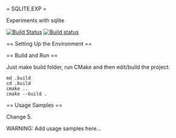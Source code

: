= SQLITE.EXP =

Experiments with sqlite

[![Build Status](https://travis-ci.org/zhenyatnk/sqlite.exp.svg?branch=master)](https://travis-ci.org/zhenyatnk/sqlite.exp)
[![Build status](https://ci.appveyor.com/api/projects/status/lmb8wv5q5cu12ldy?svg=true)](https://ci.appveyor.com/project/zhenyatnk/sqlite-exp)

== Setting Up the Environment ==

== Build and Run ==

Just make build folder, run CMake and then edit/build the project:

```
md .build
cd .build
cmake ..
cmake --build .
```
== Usage Samples ==

Change 5.

WARNING: Add usage samples here...
